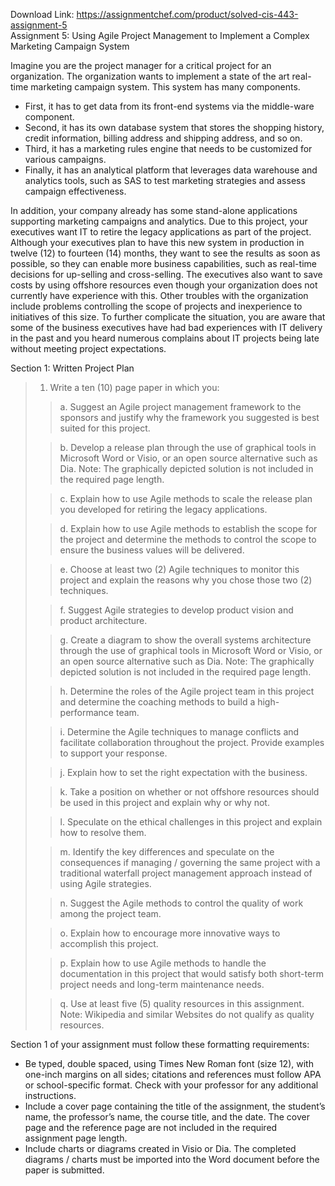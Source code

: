 Download Link: https://assignmentchef.com/product/solved-cis-443-assignment-5
<br>
Assignment 5: Using Agile Project Management to Implement a Complex Marketing Campaign System

Imagine you are the project manager for a critical project for an organization. The organization wants to implement a state of the art real-time marketing campaign system. This system has many components.

<ul>

 <li>First, it has to get data from its front-end systems via the middle-ware component.</li>

 <li>Second, it has its own database system that stores the shopping history, credit information, billing address and shipping address, and so on.</li>

 <li>Third, it has a marketing rules engine that needs to be customized for various campaigns.</li>

 <li>Finally, it has an analytical platform that leverages data warehouse and analytics tools, such as SAS to test marketing strategies and assess campaign effectiveness.</li>

</ul>

In addition, your company already has some stand-alone applications supporting marketing campaigns and analytics. Due to this project, your executives want IT to retire the legacy applications as part of the project. Although your executives plan to have this new system in production in twelve (12) to fourteen (14) months, they want to see the results as soon as possible, so they can enable more business capabilities, such as real-time decisions for up-selling and cross-selling. The executives also want to save costs by using offshore resources even though your organization does not currently have experience with this. Other troubles with the organization include problems controlling the scope of projects and inexperience to initiatives of this size. To further complicate the situation, you are aware that some of the business executives have had bad experiences with IT delivery in the past and you heard numerous complains about IT projects being late without meeting project expectations.

Section 1: Written Project Plan

<blockquote>

 1.  Write a ten (10) page paper in which you:

 <blockquote>

  a. Suggest an Agile project management framework to the sponsors and justify why the framework you suggested is best suited for this project.

 </blockquote>

 <blockquote>

  b. Develop a release plan through the use of graphical tools in Microsoft Word or Visio, or an open source alternative such as Dia. Note: The graphically depicted solution is not included in the required page length.

 </blockquote>

 <blockquote>

  c. Explain how to use Agile methods to scale the release plan you developed for retiring the legacy applications.

 </blockquote>

 <blockquote>

  d. Explain how to use Agile methods to establish the scope for the project and determine the methods to control the scope to ensure the business values will be delivered.

 </blockquote>

 <blockquote>

  e. Choose at least two (2) Agile techniques to monitor this project and explain the reasons why you chose those two (2) techniques.

 </blockquote>

 <blockquote>

  f. Suggest Agile strategies to develop product vision and product architecture.

 </blockquote>

 <blockquote>

  g. Create a diagram to show the overall systems architecture through the use of graphical tools in Microsoft Word or Visio, or an open source alternative such as Dia. Note: The graphically depicted solution is not included in the required page length.

 </blockquote>

 <blockquote>

  h. Determine the roles of the Agile project team in this project and determine the coaching methods to build a high-performance team.

 </blockquote>

 <blockquote>

  i. Determine the Agile techniques to manage conflicts and facilitate collaboration throughout the project. Provide examples to support your response.

 </blockquote>

 <blockquote>

  j. Explain how to set the right expectation with the business.

 </blockquote>

 <blockquote>

  k. Take a position on whether or not offshore resources should be used in this project and explain why or why not.

 </blockquote>

 <blockquote>

  l. Speculate on the ethical challenges in this project and explain how to resolve them.

 </blockquote>

 <blockquote>

  m. Identify the key differences and speculate on the consequences if managing / governing the same project with a traditional waterfall project management approach instead of using Agile strategies.

 </blockquote>

 <blockquote>

  n. Suggest the Agile methods to control the quality of work among the project team.

 </blockquote>

 <blockquote>

  o. Explain how to encourage more innovative ways to accomplish this project.

 </blockquote>

 <blockquote>

  p. Explain how to use Agile methods to handle the documentation in this project that would satisfy both short-term project needs and long-term maintenance needs.

 </blockquote>

 <blockquote>

  q. Use at least five (5) quality resources in this assignment. Note: Wikipedia and similar Websites do not qualify as quality resources.

 </blockquote>

</blockquote>

Section 1 of your assignment must follow these formatting requirements:

<ul>

 <li>Be typed, double spaced, using Times New Roman font (size 12), with one-inch margins on all sides; citations and references must follow APA or school-specific format. Check with your professor for any additional instructions.</li>

 <li>Include a cover page containing the title of the assignment, the student’s name, the professor’s name, the course title, and the date. The cover page and the reference page are not included in the required assignment page length.</li>

 <li>Include charts or diagrams created in Visio or Dia. The completed diagrams / charts must be imported into the Word document before the paper is submitted.</li>

</ul>